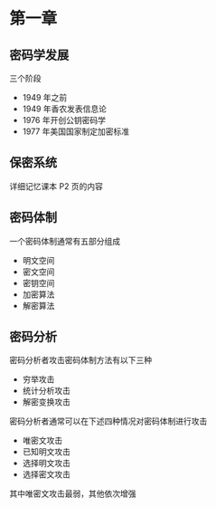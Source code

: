 # 第一章

## 密码学发展

三个阶段 
- 1949 年之前
- 1949 年香农发表信息论
- 1976 年开创公钥密码学
- 1977 年美国国家制定加密标准

## 保密系统

详细记忆课本 P2 页的内容



## 密码体制

一个密码体制通常有五部分组成

- 明文空间
- 密文空间
- 密钥空间
- 加密算法
- 解密算法

## 密码分析

密码分析者攻击密码体制方法有以下三种

- 穷举攻击
- 统计分析攻击
- 解密变换攻击

密码分析者通常可以在下述四种情况对密码体制进行攻击

- 唯密文攻击
- 已知明文攻击
- 选择明文攻击
- 选择密文攻击

其中唯密文攻击最弱，其他依次增强

